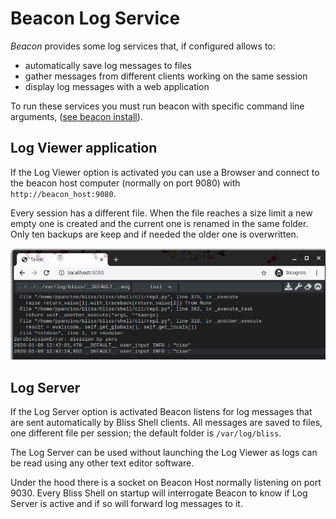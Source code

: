 # Beacon Log Service

*Beacon* provides some log services that, if configured allows to:

- automatically save log messages to files
- gather messages from different clients working on the same session
- display log messages with a web application

To run these services you must run beacon with specific command line arguments, ([see beacon install](beacon_install.md#log-server-and-log-viewer)).

## Log Viewer application ##

If the Log Viewer option is activated you can use a Browser and connect to the beacon host computer (normally on port 9080) with `http://beacon_host:9080`.

Every session has a different file. When the file reaches a size limit a new empty one is created and the current one is renamed in the same folder. Only ten backups are keep and if needed the older one is overwritten.


![Screenshot](img/log_viewer.jpg)


## Log Server ##

If the Log Server option is activated Beacon listens for log messages that are sent automatically by Bliss Shell clients. All messages are saved to files, one different file per session; the default folder is `/var/log/bliss`.

The Log Server can be used without launching the Log Viewer as logs can be read using any other text editor software.

Under the hood there is a socket on Beacon Host normally listening on port 9030.
Every Bliss Shell on startup will interrogate Beacon to know if Log Server is active
and if so will forward log messages to it.  
